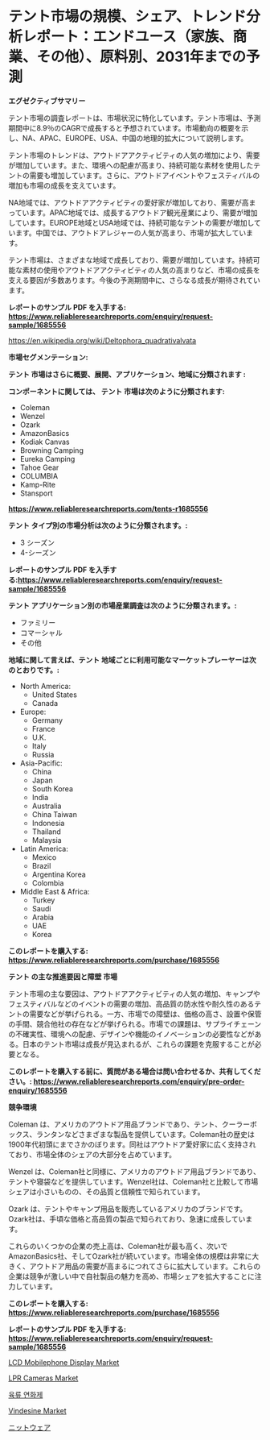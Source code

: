 <p><h1>テント市場の規模、シェア、トレンド分析レポート：エンドユース（家族、商業、その他）、原料別、2031年までの予測</h1></p><p><strong>エグゼクティブサマリー</strong></p>
<p><p>テント市場の調査レポートは、市場状況に特化しています。テント市場は、予測期間中に8.9％のCAGRで成長すると予想されています。市場動向の概要を示し、NA、APAC、EUROPE、USA、中国の地理的拡大について説明します。</p><p>テント市場のトレンドは、アウトドアアクティビティの人気の増加により、需要が増加しています。また、環境への配慮が高まり、持続可能な素材を使用したテントの需要も増加しています。さらに、アウトドアイベントやフェスティバルの増加も市場の成長を支えています。</p><p>NA地域では、アウトドアアクティビティの愛好家が増加しており、需要が高まっています。APAC地域では、成長するアウトドア観光産業により、需要が増加しています。EUROPE地域とUSA地域では、持続可能なテントの需要が増加しています。中国では、アウトドアレジャーの人気が高まり、市場が拡大しています。</p><p>テント市場は、さまざまな地域で成長しており、需要が増加しています。持続可能な素材の使用やアウトドアアクティビティの人気の高まりなど、市場の成長を支える要因が多数あります。今後の予測期間中に、さらなる成長が期待されています。</p></p>
<p><strong>レポートのサンプル PDF を入手する: <a href="https://www.reliableresearchreports.com/enquiry/request-sample/1685556">https://www.reliableresearchreports.com/enquiry/request-sample/1685556</a></strong></p>
<p><a href="https://en.wikipedia.org/wiki/Deltophora_quadrativalvata">https://en.wikipedia.org/wiki/Deltophora_quadrativalvata</a></p>
<p><strong>市場セグメンテーション:</strong></p>
<p><strong> テント 市場はさらに概要、展開、アプリケーション、地域に分類されます :</strong></p>
<p><strong>コンポーネントに関しては、 テント 市場は次のように分類されます:</strong></p>
<p><ul><li>Coleman</li><li>Wenzel</li><li>Ozark</li><li>AmazonBasics</li><li>Kodiak Canvas</li><li>Browning Camping</li><li>Eureka Camping</li><li>Tahoe Gear</li><li>COLUMBIA</li><li>Kamp-Rite</li><li>Stansport</li></ul></p>
<p><strong><a href="https://www.reliableresearchreports.com/tents-r1685556">https://www.reliableresearchreports.com/tents-r1685556</a></strong></p>
<p><strong> テント タイプ別の市場分析は次のように分類されます。:</strong></p>
<p><ul><li>3 シーズン</li><li>4-シーズン</li></ul></p>
<p><strong>レポートのサンプル PDF を入手する:<a href="https://www.reliableresearchreports.com/enquiry/request-sample/1685556">https://www.reliableresearchreports.com/enquiry/request-sample/1685556</a></strong></p>
<p><strong> テント アプリケーション別の市場産業調査は次のように分類されます。:</strong></p>
<p><ul><li>ファミリー</li><li>コマーシャル</li><li>その他</li></ul></p>
<p><strong>地域に関して言えば、テント 地域ごとに利用可能なマーケットプレーヤーは次のとおりです。:</strong></p>
<p><ul>
    <li>
        North America:
        <ul>
            <li>United States</li>
            <li>Canada</li>
        </ul>
    </li>
    <li>
        Europe:
        <ul>
            <li>Germany</li>
            <li>France</li>
            <li>U.K.</li>
            <li>Italy</li>
            <li>Russia</li>
        </ul>
    </li>
    <li>
        Asia-Pacific:
        <ul>
            <li>China</li>
            <li>Japan</li>
            <li>South Korea</li>
            <li>India</li>
            <li>Australia</li>
            <li>China Taiwan</li>
            <li>Indonesia</li>
            <li>Thailand</li>
            <li>Malaysia</li>
        </ul>
    </li>
    <li>
        Latin America:
        <ul>
            <li>Mexico</li>
            <li>Brazil</li>
            <li>Argentina Korea</li>
            <li>Colombia</li>
        </ul>
    </li>
    <li>
        Middle East & Africa:
        <ul>
            <li>Turkey</li>
            <li>Saudi</li>
            <li>Arabia</li>
            <li>UAE</li>
            <li>Korea</li>
        </ul>
    </li>
    </ul></p>
<p><strong>このレポートを購入する: <a href="https://www.reliableresearchreports.com/purchase/1685556">https://www.reliableresearchreports.com/purchase/1685556</a></strong></p>
<p><strong>テント の主な推進要因と障壁 市場</strong></p>
<p><p>テント市場の主な要因は、アウトドアアクティビティの人気の増加、キャンプやフェスティバルなどのイベントの需要の増加、高品質の防水性や耐久性のあるテントの需要などが挙げられる。一方、市場での障壁は、価格の高さ、設置や保管の手間、競合他社の存在などが挙げられる。市場での課題は、サプライチェーンの不確実性、環境への配慮、デザインや機能のイノベーションの必要性などがある。日本のテント市場は成長が見込まれるが、これらの課題を克服することが必要となる。</p></p>
<p><strong>このレポートを購入する前に、質問がある場合は問い合わせるか、共有してください。: <a href="https://www.reliableresearchreports.com/enquiry/pre-order-enquiry/1685556">https://www.reliableresearchreports.com/enquiry/pre-order-enquiry/1685556</a></strong></p>
<p><strong>競争環境</strong></p>
<p><p>Coleman は、アメリカのアウトドア用品ブランドであり、テント、クーラーボックス、ランタンなどさまざまな製品を提供しています。Coleman社の歴史は1900年代初頭にまでさかのぼります。同社はアウトドア愛好家に広く支持されており、市場全体のシェアの大部分を占めています。</p><p>Wenzel は、Coleman社と同様に、アメリカのアウトドア用品ブランドであり、テントや寝袋などを提供しています。Wenzel社は、Coleman社と比較して市場シェアは小さいものの、その品質と信頼性で知られています。</p><p>Ozark は、テントやキャンプ用品を販売しているアメリカのブランドです。Ozark社は、手頃な価格と高品質の製品で知られており、急速に成長しています。</p><p>これらのいくつかの企業の売上高は、Coleman社が最も高く、次いでAmazonBasics社、そしてOzark社が続いています。市場全体の規模は非常に大きく、アウトドア用品の需要が高まるにつれてさらに拡大しています。これらの企業は競争が激しい中で自社製品の魅力を高め、市場シェアを拡大することに注力しています。</p></p>
<p><strong>このレポートを購入する: <a href="https://www.reliableresearchreports.com/purchase/1685556">https://www.reliableresearchreports.com/purchase/1685556</a></strong></p>
<p><strong>レポートのサンプル PDF を入手する: <a href="https://www.reliableresearchreports.com/enquiry/request-sample/1685556">https://www.reliableresearchreports.com/enquiry/request-sample/1685556</a></strong><strong></strong></p>
<p><p><a href="https://issuu.com/reportprime-2/docs/lcd-mobilephone-display-market-size-2030.pptx">LCD Mobilephone Display Market</a></p><p><a href="https://github.com/pennyaldbrittonh658/Market-Research-Report-List-1/blob/main/lpr-cameras-market.md">LPR Cameras Market</a></p><p><a href="https://github.com/LuckeyCorbin/Market-Research-Report-List-2/blob/main/758551751277.md">육류 연화제</a></p><p><a href="https://medium.com/@mayekuhic78/vindesine-market-share-market-analysis-growth-trends-forecasts-for-period-from-2024-2031-7ade91df92ef">Vindesine Market</a></p><p><a href="https://github.com/TerrellConn/Market-Research-Report-List-2/blob/main/443154340112.md">ニットウェア</a></p></p>